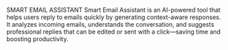 SMART EMAIL ASSISTANT
Smart Email Assistant is an AI-powered tool that helps users reply to emails quickly by generating context-aware responses. It analyzes incoming emails, understands the conversation, and suggests professional replies that can be edited or sent with a click—saving time and boosting productivity.
